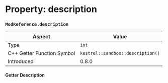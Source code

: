 
# Property: description
### `ModReference.description`

| Aspect | Value |
| --- | --- |
| Type | `int` |
| C++ Getter Function Symbol | `kestrel::sandbox::description()` |
| Introduced | 0.8.0 |

#### Getter Description

